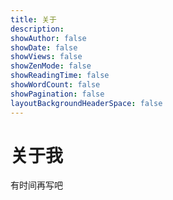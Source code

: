 ```yaml
---
title: 关于
description:
showAuthor: false
showDate: false
showViews: false
showZenMode: false
showReadingTime: false
showWordCount: false
showPagination: false
layoutBackgroundHeaderSpace: false
---
```

# 关于我

有时间再写吧